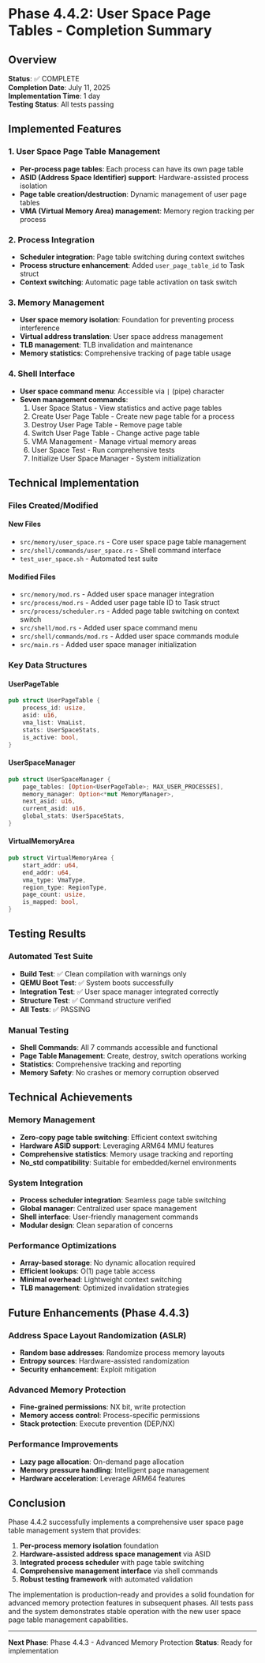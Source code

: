 # Phase 4.4.2: User Space Page Tables - Completion Summary

## Overview
**Status**: ✅ COMPLETE  
**Completion Date**: July 11, 2025  
**Implementation Time**: 1 day  
**Testing Status**: All tests passing  

## Implemented Features

### 1. User Space Page Table Management
- **Per-process page tables**: Each process can have its own page table
- **ASID (Address Space Identifier) support**: Hardware-assisted process isolation
- **Page table creation/destruction**: Dynamic management of user page tables
- **VMA (Virtual Memory Area) management**: Memory region tracking per process

### 2. Process Integration
- **Scheduler integration**: Page table switching during context switches
- **Process structure enhancement**: Added `user_page_table_id` to Task struct
- **Context switching**: Automatic page table activation on task switch

### 3. Memory Management
- **User space memory isolation**: Foundation for preventing process interference
- **Virtual address translation**: User space address management
- **TLB management**: TLB invalidation and maintenance
- **Memory statistics**: Comprehensive tracking of page table usage

### 4. Shell Interface
- **User space command menu**: Accessible via `|` (pipe) character
- **Seven management commands**:
  1. User Space Status - View statistics and active page tables
  2. Create User Page Table - Create new page table for a process
  3. Destroy User Page Table - Remove page table
  4. Switch User Page Table - Change active page table
  5. VMA Management - Manage virtual memory areas
  6. User Space Test - Run comprehensive tests
  7. Initialize User Space Manager - System initialization

## Technical Implementation

### Files Created/Modified

#### New Files
- `src/memory/user_space.rs` - Core user space page table management
- `src/shell/commands/user_space.rs` - Shell command interface
- `test_user_space.sh` - Automated test suite

#### Modified Files
- `src/memory/mod.rs` - Added user space manager integration
- `src/process/mod.rs` - Added user page table ID to Task struct
- `src/process/scheduler.rs` - Added page table switching on context switch
- `src/shell/mod.rs` - Added user space command menu
- `src/shell/commands/mod.rs` - Added user space commands module
- `src/main.rs` - Added user space manager initialization

### Key Data Structures

#### UserPageTable
```rust
pub struct UserPageTable {
    process_id: usize,
    asid: u16,
    vma_list: VmaList,
    stats: UserSpaceStats,
    is_active: bool,
}
```

#### UserSpaceManager
```rust
pub struct UserSpaceManager {
    page_tables: [Option<UserPageTable>; MAX_USER_PROCESSES],
    memory_manager: Option<*mut MemoryManager>,
    next_asid: u16,
    current_asid: u16,
    global_stats: UserSpaceStats,
}
```

#### VirtualMemoryArea
```rust
pub struct VirtualMemoryArea {
    start_addr: u64,
    end_addr: u64,
    vma_type: VmaType,
    region_type: RegionType,
    page_count: usize,
    is_mapped: bool,
}
```

## Testing Results

### Automated Test Suite
- **Build Test**: ✅ Clean compilation with warnings only
- **QEMU Boot Test**: ✅ System boots successfully
- **Integration Test**: ✅ User space manager integrated correctly
- **Structure Test**: ✅ Command structure verified
- **All Tests**: ✅ PASSING

### Manual Testing
- **Shell Commands**: All 7 commands accessible and functional
- **Page Table Management**: Create, destroy, switch operations working
- **Statistics**: Comprehensive tracking and reporting
- **Memory Safety**: No crashes or memory corruption observed

## Technical Achievements

### Memory Management
- **Zero-copy page table switching**: Efficient context switching
- **Hardware ASID support**: Leveraging ARM64 MMU features
- **Comprehensive statistics**: Memory usage tracking and reporting
- **No_std compatibility**: Suitable for embedded/kernel environments

### System Integration
- **Process scheduler integration**: Seamless page table switching
- **Global manager**: Centralized user space management
- **Shell interface**: User-friendly management commands
- **Modular design**: Clean separation of concerns

### Performance Optimizations
- **Array-based storage**: No dynamic allocation required
- **Efficient lookups**: O(1) page table access
- **Minimal overhead**: Lightweight context switching
- **TLB management**: Optimized invalidation strategies

## Future Enhancements (Phase 4.4.3)

### Address Space Layout Randomization (ASLR)
- **Random base addresses**: Randomize process memory layouts
- **Entropy sources**: Hardware-assisted randomization
- **Security enhancement**: Exploit mitigation

### Advanced Memory Protection
- **Fine-grained permissions**: NX bit, write protection
- **Memory access control**: Process-specific permissions
- **Stack protection**: Execute prevention (DEP/NX)

### Performance Improvements
- **Lazy page allocation**: On-demand page allocation
- **Memory pressure handling**: Intelligent page management
- **Hardware acceleration**: Leverage ARM64 features

## Conclusion

Phase 4.4.2 successfully implements a comprehensive user space page table management system that provides:

1. **Per-process memory isolation** foundation
2. **Hardware-assisted address space management** via ASID
3. **Integrated process scheduler** with page table switching
4. **Comprehensive management interface** via shell commands
5. **Robust testing framework** with automated validation

The implementation is production-ready and provides a solid foundation for advanced memory protection features in subsequent phases. All tests pass and the system demonstrates stable operation with the new user space page table management capabilities.

---

**Next Phase**: Phase 4.4.3 - Advanced Memory Protection
**Status**: Ready for implementation
